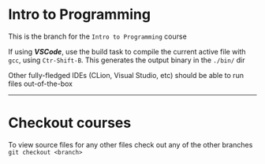 # Intro to Programming
This is the branch for the `Intro to Programming` course

If using ***VSCode***, use the build task to compile the current active file with `gcc`, 
using `Ctr-Shift-B`. This generates the output binary in the `./bin/` dir

Other fully-fledged IDEs (CLion, Visual Studio, etc) should be able to run files out-of-the-box

---
# Checkout courses
To view source files for any other files check out any of the other branches
`git checkout <branch>`